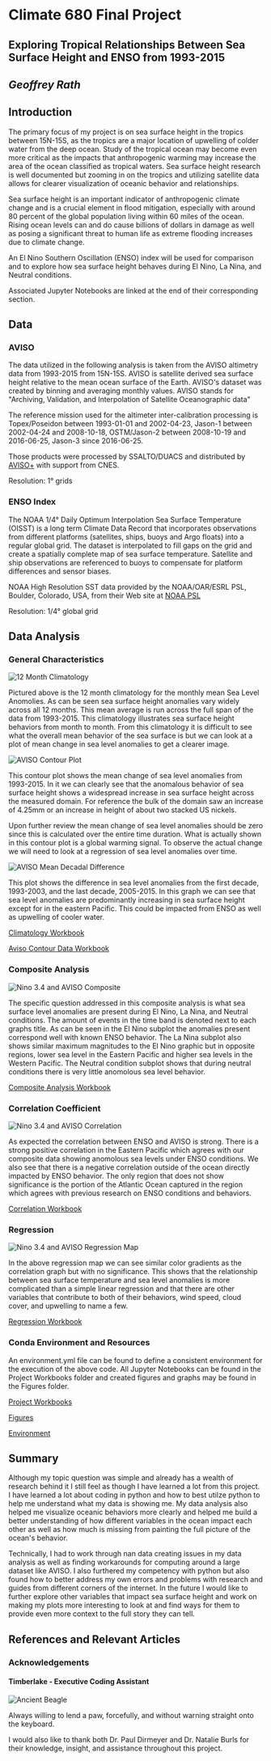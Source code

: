 # Climate 680 Final Project

## __Exploring Tropical Relationships Between Sea Surface Height and ENSO from 1993-2015__
## _Geoffrey Rath_

## Introduction
The primary focus of my project is on sea surface height in the tropics between 15N-15S, as the tropics are a major location of upwelling of colder water from the deep ocean. Study of the tropical ocean may become even more critical as the impacts that anthropogenic warming may increase the area of the ocean classified as tropical waters. Sea surface height research is well documented but zooming in on the tropics and utilizing satellite data allows for clearer visualization of oceanic behavior and relationships.

Sea surface height is an important indicator of anthropogenic climate change and is a crucial element in flood mitigation, especially with around 80 percent of the global population living within 60 miles of the ocean. Rising ocean levels can and do cause billions of dollars in damage as well as posing a significant threat to human life as extreme flooding increases due to climate change.

An El Nino Southern Oscillation (ENSO) index will be used for comparison and to explore how sea surface height behaves during El Nino, La Nina, and Neutral conditions.

Associated Jupyter Notebooks are linked at the end of their corresponding section.

## Data

### AVISO

The data utilized in the following analysis is taken from the AVISO altimetry data from 1993-2015 from 15N-15S. AVISO is satellite derived sea surface height relative to the mean ocean surface of the Earth. AVISO's dataset was created by binning and averaging monthly values. AVISO stands for "Archiving, Validation, and Interpolation of Satellite Oceanographic data" 

The reference mission used for the altimeter inter-calibration processing is Topex/Poseidon between 1993-01-01 and 2002-04-23, Jason-1 between 2002-04-24 and 2008-10-18, OSTM/Jason-2 between 2008-10-19 and 2016-06-25, Jason-3 since 2016-06-25.

Those products were processed by SSALTO/DUACS and distributed by [AVISO+](https://www.aviso.altimetry.fr) with support from CNES.

Resolution: 1° grids

### ENSO Index

The NOAA 1/4° Daily Optimum Interpolation Sea Surface Temperature (OISST) is a long term Climate Data Record that incorporates observations from different platforms (satellites, ships, buoys and Argo floats) into a regular global grid. The dataset is interpolated to fill gaps on the grid and create a spatially complete map of sea surface temperature. Satellite and ship observations are referenced to buoys to compensate for platform differences and sensor biases.

NOAA High Resolution SST data provided by the NOAA/OAR/ESRL PSL, Boulder, Colorado, USA, from their Web site at [NOAA PSL](https://psl.noaa.gov/data/gridded/data.noaa.oisst.v2.highres.html#detail)

Resolution: 1/4° global grid

## Data Analysis
### General Characteristics

![12 Month Climatology](/Climate-680/Figures/12_month_clim.png)

Pictured above is the 12 month climatology for the monthly mean Sea Level Anomolies. As can be seen sea surface height anomalies vary widely across all 12 months. This mean average is run across the full span of the data from 1993-2015. This climatology illustrates sea surface height behaviors from month to month. From this climatology it is difficult to see what the overall mean behavior of the sea surface is but we can look at a plot of mean change in sea level anomalies to get a clearer image.

![AVISO Contour Plot](/Climate-680/Figures/aviso_contour.png)

This contour plot shows the mean change of sea level anomalies from 1993-2015. In it we can clearly see that the anomalous behavior of sea surface height shows a widespread increase in sea surface height across the measured domain. For reference the bulk of the domain saw an increase of 4.25mm or an increase in height of about two stacked US nickels.

Upon further review the mean change of sea level anomalies should be zero since this is calculated over the entire time duration. What is actually shown in this contour plot is a global warming signal. To observe the actual change we will need to look at a regression of sea level anomalies over time. 

![AVISO Mean Decadal Difference](/Climate-680/Figures/aviso_decade_diff.png)

This plot shows the difference in sea level anomalies from the first decade, 1993-2003, and the last decade, 2005-2015. In this graph we can see that sea level anomalies are predominantly increasing in sea surface height except for in the eastern Pacific. This could be impacted from ENSO as well as upwelling of cooler water.

[Climatology Workbook](https://github.com/GeoRath/Climate-680/blob/master/Project_Workbooks/12_month_climatology.ipynb)

[Aviso Contour Data Workbook](https://github.com/GeoRath/Climate-680/blob/master/Project_Workbooks/aviso_contour.ipynb)

### Composite Analysis

![Nino 3.4 and AVISO Composite](/Climate-680/Figures/nino34_aviso_composite.png)

The specific question addressed in this composite analysis is what sea surface level anomalies are present during El Nino, La Nina, and Neutral conditions. The amount of events in the time band is denoted next to each graphs title. As can be seen in the El Nino subplot the anomalies present correspond well with known ENSO behavior. The La Nina subplot also shows similar maximum magnitudes to the El Nino graphic but in opposite regions, lower sea level in the Eastern Pacific and higher sea levels in the Western Pacific. The Neutral condition subplot shows that during neutral conditions there is very little anomolous sea level behavior.

[Composite Analysis Workbook](https://github.com/GeoRath/Climate-680/blob/master/Project_Workbooks/composite_analysis.ipynb)

### Correlation Coefficient

![Nino 3.4 and AVISO Correlation](/Climate-680/Figures/nino34_aviso_correlation.png)

As expected the correlation between ENSO and AVISO is strong. There is a strong positive correlation in the Eastern Pacific which agrees with our composite data showing anomolous sea levels under ENSO conditions. We also see that there is a negative correlation outside of the ocean directly impacted by ENSO behavior. The only region that does not show significance is the portion of the Atlantic Ocean captured in the region which agrees with previous research on ENSO conditions and behaviors.

[Correlation Workbook](https://github.com/GeoRath/Climate-680/blob/master/Project_Workbooks/aviso_nino34_correlation.ipynb)

### Regression

![Nino 3.4 and AVISO Regression Map](/Climate-680/Figures/nino34_aviso_regression.png)

In the above regression map we can see similar color gradients as the correlation graph but with no significance. This shows that the relationship between sea surface temperature and sea level anomalies is more complicated than a simple linear regression and that there are other variables that contribute to both of their behaviors, wind speed, cloud cover, and upwelling to name a few.

[Regression Workbook](https://github.com/GeoRath/Climate-680/blob/master/Project_Workbooks/aviso_nino34_regression.ipynb)

### Conda Environment and Resources
An environment.yml file can be found to define a consistent environment for the execution of the above code. All Jupyter Notebooks can be found in the Project Workbooks folder and created figures and graphs may be found in the Figures folder.

[Project Workbooks](https://github.com/GeoRath/Climate-680/tree/master/Project_Workbooks)

[Figures](https://github.com/GeoRath/Climate-680/tree/master/Figures)

[Environment](https://github.com/GeoRath/Climate-680/blob/master/environment.yml)

## Summary
Although my topic question was simple and already has a wealth of research behind it I still feel as though I have learned a lot from this project. I have learned a lot about coding in python and how to best utilze python to help me understand what my data is showing me. My data analysis also helped me visualize oceanic behaviors more clearly and helped me build a better understanding of how different variables in the ocean impact each other as well as how much is missing from painting the full picture of the ocean's behavior.

Technically, I had to work through nan data creating issues in my data analysis as well as finding workarounds for computing around a large dataset like AVISO. I also furthered my competency with python but also found how to better address my own errors and problems with research and guides from different corners of the internet. In the future I would like to further explore other variables that impact sea surface height and work on making my plots more interesting to look at and find ways for them to provide even more context to the full story they can tell.

## References and Relevant Articles



### Acknowledgements
#### Timberlake - Executive Coding Assistant
![Ancient Beagle](/Climate-680/Timberlake.jpeg)

Always willing to lend a paw, forcefully, and without warning straight onto the keyboard.

I would also like to thank both Dr. Paul Dirmeyer and Dr. Natalie Burls for their knowledge, insight, and assistance throughout this project.

